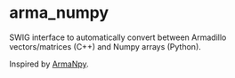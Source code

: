 # arma_numpy

SWIG interface to automatically convert between Armadillo vectors/matrices (C++) and Numpy arrays (Python).

Inspired by [ArmaNpy](https://sourceforge.net/p/armanpy/wiki/Home).
